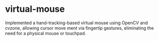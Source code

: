 # virtual-mouse
Implemented a hand-tracking-based virtual mouse using OpenCV and cvzone, allowing cursor move ment via fingertip gestures, eliminating the need for a physical mouse or touchpad.
